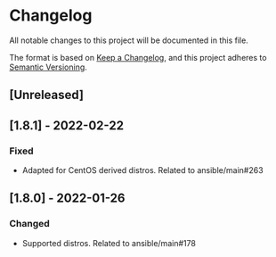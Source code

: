 # Changelog
All notable changes to this project will be documented in this file.

The format is based on [Keep a Changelog](https://keepachangelog.com/en/1.0.0/),
and this project adheres to [Semantic Versioning](https://semver.org/spec/v2.0.0.html).

## [Unreleased]

## [1.8.1] - 2022-02-22
### Fixed
- Adapted for CentOS derived distros. Related to ansible/main#263

## [1.8.0] - 2022-01-26
### Changed
- Supported distros. Related to ansible/main#178
